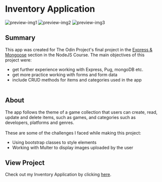 # Inventory Application
![preview-img1](https://github.com/brajpatel/inventory-application/blob/main/public/images/preview-img4.jpg)
![preview-img2](https://github.com/brajpatel/inventory-application/blob/main/public/images/preview-img4.jpg)
![preview-img3](https://github.com/brajpatel/inventory-application/blob/main/public/images/preview-img4.jpg)
## Summary
This app was created for The Odin Project's final project in the [Express & Mongoose](https://www.theodinproject.com/paths/full-stack-javascript/courses/nodejs#express-mongoose) section in the NodeJS Course. The main objectives of this project were:
- get further experience working with Express, Pug, mongoDB etc.
- get more practice working with forms and form data
- include CRUD methods for items and categories used in the app
</br></br>
## About
The app follows the theme of a game collection that users can create, read, update and delete items, such as games, and categories such as developers, platforms and genres.
<br/><br/>
These are some of the challenges I faced while making this project:
- Using bootstrap classes to style elements
- Working with Multer to display images uploaded by the user
## View Project
Check out my Inventory Application by clicking [here](https://restless-fire-4347.fly.dev/).
